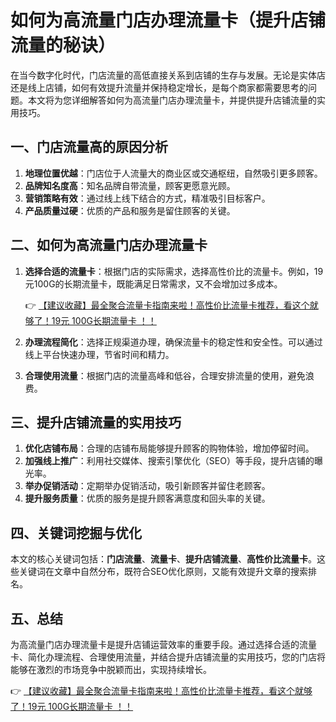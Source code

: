 # 如何为高流量门店办理流量卡（提升店铺流量的秘诀）

在当今数字化时代，门店流量的高低直接关系到店铺的生存与发展。无论是实体店还是线上店铺，如何有效提升流量并保持稳定增长，是每个商家都需要思考的问题。本文将为您详细解答如何为高流量门店办理流量卡，并提供提升店铺流量的实用技巧。

## 一、门店流量高的原因分析

1. **地理位置优越**：门店位于人流量大的商业区或交通枢纽，自然吸引更多顾客。
2. **品牌知名度高**：知名品牌自带流量，顾客更愿意光顾。
3. **营销策略有效**：通过线上线下结合的方式，精准吸引目标客户。
4. **产品质量过硬**：优质的产品和服务是留住顾客的关键。

## 二、如何为高流量门店办理流量卡

1. **选择合适的流量卡**：根据门店的实际需求，选择高性价比的流量卡。例如，19元100G的长期流量卡，既能满足日常需求，又不会增加过多成本。
   
   👉 [【建议收藏】最全聚合流量卡指南来啦！高性价比流量卡推荐，看这个就够了！19元 100G长期流量卡 ！！](https://bit.ly/Liuliangka)

2. **办理流程简化**：选择正规渠道办理，确保流量卡的稳定性和安全性。可以通过线上平台快速办理，节省时间和精力。

3. **合理使用流量**：根据门店的流量高峰和低谷，合理安排流量的使用，避免浪费。

## 三、提升店铺流量的实用技巧

1. **优化店铺布局**：合理的店铺布局能够提升顾客的购物体验，增加停留时间。
2. **加强线上推广**：利用社交媒体、搜索引擎优化（SEO）等手段，提升店铺的曝光率。
3. **举办促销活动**：定期举办促销活动，吸引新顾客并留住老顾客。
4. **提升服务质量**：优质的服务是提升顾客满意度和回头率的关键。

## 四、关键词挖掘与优化

本文的核心关键词包括：**门店流量**、**流量卡**、**提升店铺流量**、**高性价比流量卡**。这些关键词在文章中自然分布，既符合SEO优化原则，又能有效提升文章的搜索排名。

## 五、总结

为高流量门店办理流量卡是提升店铺运营效率的重要手段。通过选择合适的流量卡、简化办理流程、合理使用流量，并结合提升店铺流量的实用技巧，您的门店将能够在激烈的市场竞争中脱颖而出，实现持续增长。

👉 [【建议收藏】最全聚合流量卡指南来啦！高性价比流量卡推荐，看这个就够了！19元 100G长期流量卡 ！！](https://bit.ly/Liuliangka)